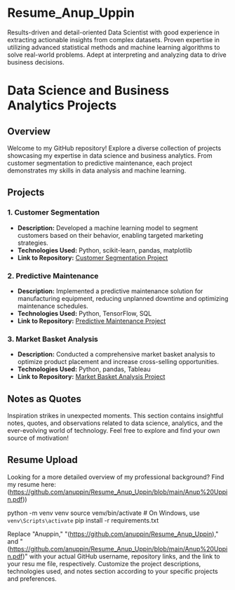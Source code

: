 # Resume_Anup_Uppin
Results-driven and detail-oriented Data Scientist with good experience in extracting actionable insights from complex datasets. Proven expertise in utilizing advanced statistical methods and machine learning algorithms to solve real-world problems. Adept at interpreting and analyzing data to drive business decisions.
# Data Science and Business Analytics Projects

## Overview

Welcome to my GitHub repository! Explore a diverse collection of projects showcasing my expertise in data science and business analytics. From customer segmentation to predictive maintenance, each project demonstrates my skills in data analysis and machine learning.

## Projects

### 1. Customer Segmentation

- **Description:** Developed a machine learning model to segment customers based on their behavior, enabling targeted marketing strategies.
- **Technologies Used:** Python, scikit-learn, pandas, matplotlib
- **Link to Repository:** [Customer Segmentation Project](link-to-repo)

### 2. Predictive Maintenance

- **Description:** Implemented a predictive maintenance solution for manufacturing equipment, reducing unplanned downtime and optimizing maintenance schedules.
- **Technologies Used:** Python, TensorFlow, SQL
- **Link to Repository:** [Predictive Maintenance Project](link-to-repo)

### 3. Market Basket Analysis

- **Description:** Conducted a comprehensive market basket analysis to optimize product placement and increase cross-selling opportunities.
- **Technologies Used:** Python, pandas, Tableau
- **Link to Repository:** [Market Basket Analysis Project](link-to-repo)

## Notes as Quotes

Inspiration strikes in unexpected moments. This section contains insightful notes, quotes, and observations related to data science, analytics, and the ever-evolving world of technology. Feel free to explore and find your own source of motivation!

## Resume Upload

Looking for a more detailed overview of my professional background? Find my resume here:(https://github.com/anuppin/Resume_Anup_Uppin/blob/main/Anup%20Uppin.pdf))


python -m venv venv
source venv/bin/activate  # On Windows, use `venv\Scripts\activate`
pip install -r requirements.txt


Replace "Anuppin," "(https://github.com/anuppin/Resume_Anup_Uppin)," and "(https://github.com/anuppin/Resume_Anup_Uppin/blob/main/Anup%20Uppin.pdf)" with your actual GitHub username, repository links, and the link to your resu
me file, respectively. Customize the project descriptions, technologies used, and notes section according to your specific projects and preferences.
